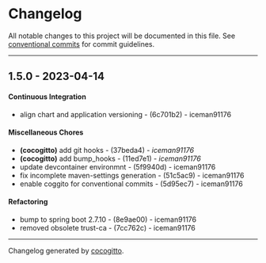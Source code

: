 # Changelog
All notable changes to this project will be documented in this file. See [conventional commits](https://www.conventionalcommits.org/) for commit guidelines.

- - -
## 1.5.0 - 2023-04-14
#### Continuous Integration
- align chart and application versioning - (6c701b2) - iceman91176
#### Miscellaneous Chores
- **(cocogitto)** add git hooks - (37beda4) - *iceman91176*
- **(cocogitto)** add bump_hooks - (11ed7e1) - *iceman91176*
- update devcontainer environmnt - (5f9940d) - iceman91176
- fix incomplete maven-settings generation - (51c5ac9) - iceman91176
- enable coggito for conventional commits - (5d95ec7) - iceman91176
#### Refactoring
- bump to spring boot 2.7.10 - (8e9ae00) - iceman91176
- removed obsolete trust-ca - (7cc762c) - iceman91176

- - -

Changelog generated by [cocogitto](https://github.com/cocogitto/cocogitto).
